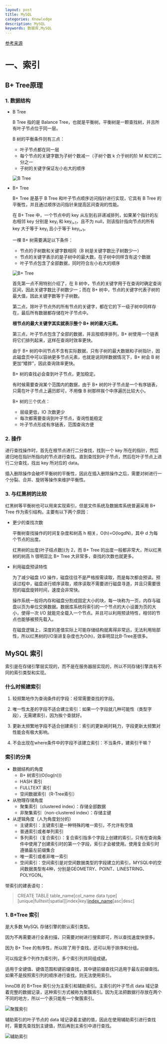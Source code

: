 ```yaml
---
layout: post
title: MySQL
categories: Knowledge
description: MySQL
keywords: 数据库,MySQL
---
```

[参考来源](https://github.com/CyC2018/CS-Notes/blob/master/notes/MySQL.md)

# 一、索引

## B+ Tree原理

### 1. 数据结构

+ B Tree

    B Tree 指的是 Balance Tree，也就是平衡树。平衡树是一颗查找树，并且所有叶子节点位于同一层。

    B 树的平衡条件则有三点：

    + 叶子节点都在同一层
    + 每个节点的关键字数为子树个数减一（子树个数 k 介于树的阶 M 和它的二分之一
    + 子树的关键字保证左小右大的顺序

    ![B Tree](/images/posts/knowledge/mysql/b树.png)

+ B+ Tree

    B+ Tree 是基于 B Tree 和叶子节点顺序访问指针进行实现，它具有 B Tree 的平衡性，并且通过顺序访问指针来提高区间查询的性能。

    在 B+ Tree 中，一个节点中的 key 从左到右非递减排列，如果某个指针的左右相邻 key 分别是 key<sub>i</sub> 和 key<sub>i+1</sub>，且不为 null，则该指针指向节点的所有 key 大于等于 key<sub>i</sub> 且小于等于 key<sub>i+1</sub>。

    一棵 B+ 树需要满足以下条件：

    + 节点的子树数和关键字数相同（B 树是关键字数比子树数少一）
    + 节点的关键字表示的是子树中的最大数，在子树中同样含有这个数据
    + 叶子节点包含了全部数据，同时符合左小右大的顺序

    ![B+ Tree](/images/posts/knowledge/mysql/163a9a844c9a40b6.png)

    首先第一点不用特别介绍了，在 B 树中，节点的关键字用于在查询时确定查询区间，因此关键字数比子树数少一；而在 B+ 树中，节点的关键字代表子树的最大值，因此关键字数等于子树数。

    第二点，除叶子节点外的所有节点的关键字，都在它的下一级子树中同样存在，最后所有数据都存储在叶子节点中。

    **根节点的最大关键字其实就表示整个 B+ 树的最大元素。**

    第三点，叶子节点包含了全部的数据，并且按顺序排列，B+ 树使用一个链表将它们排列起来，这样在查询时效率更快。

    由于 B+ 树的中间节点不含有实际数据，只有子树的最大数据和子树指针，因此磁盘页中可以容纳更多节点元素，也就是说同样数据情况下，B+ 树会 B 树更加“矮胖”，因此查询效率更快。

    B+ 树的查找必会查到叶子节点，更加稳定。

    有时候需要查询某个范围内的数据，由于 B+ 树的叶子节点是一个有序链表，只需在叶子节点上遍历即可，不用像 B 树那样挨个中序遍历比较大小。

    B+ 树的三个优点：

    + 层级更低，IO 次数更少
    + 每次都需要查询到叶子节点，查询性能稳定
    + 叶子节点形成有序链表，范围查询方便

### 2. 操作

进行查找操作时，首先在根节点进行二分查找，找到一个 key 所在的指针，然后递归地在指针所指向的节点进行查找。直到查找到叶子节点，然后在叶子节点上进行二分查找，找出 key 所对应的 data。

插入删除操作会破坏平衡树的平衡性，因此在插入删除操作之后，需要对树进行一个分裂、合并、旋转等操作来维护平衡性。

### 3. 与红黑树的比较

红黑树等平衡树也可以用来实现索引，但是文件系统及数据库系统普遍采用 B+ Tree 作为索引结构，主要有以下两个原因：

+ 更少的查找次数

    平衡树查找操作的时间复杂度和树高 h 相关，O(h)=O(logdN)，其中 d 为每个节点的出度。

    红黑树的出度(叶子结点数))为 2，而 B+ Tree 的出度一般都非常大，所以红黑树的树高 h 很明显比 B+ Tree 大非常多，查找的次数也就更多。

+ 利用磁盘预读特性

    为了减少磁盘 I/O 操作，磁盘往往不是严格按需读取，而是每次都会预读。预读过程中，磁盘进行顺序读取，顺序读取不需要进行磁盘寻道，并且只需要很短的磁盘旋转时间，速度会非常快。

    操作系统一般将内存和磁盘分割成固定大小的块，每一块称为一页，内存与磁盘以页为单位交换数据。数据库系统将索引的一个节点的大小设置为页的大小，使得一次 I/O 就能完全载入一个节点。并且可以利用预读特性，相邻的节点也能够被预先载入。

    在磁盘逻辑上，深度的差值实际上可能存储结构就离得非常远，无法利用局部性，所以红黑树的I/O渐进复杂度也为O(h)，效率明显比B-Tree差很多。

## MySQL 索引

索引是在存储引擎层实现的，而不是在服务器层实现的，所以不同存储引擎具有不同的索引类型和实现。

### 什么时候建索引

1. 较频繁地作为查询条件的字段：经常需要查找的字段。

2. 唯一性太差的字段不适合建立索引：如果一个字段就几种可能性（类型字段），无需建索引，因为挨个查就好。

3. 更新太频繁地字段不适合创建索引：索引的更新耗时耗力，字段更新太频繁对性能会有极大影响。

4. 不会出现在where条件中的字段不该建立索引：不当条件，建索引干嘛？

### 索引的分类

+ 数据结构的角度
  + B+ 树索引(O(log(n)))
  + HASH 索引
  + FULLTEXT 索引
  + 空间数据索引（R-Tree索引）
+ 从物理存储角度
  + 聚集索引（clustered index）：存储全部数据
  + 非聚集索引（non-clustered index）：存储主键
+ 从逻辑角度（人为角度划分的）
  + 主键索引：主键索引是一种特殊的唯一索引，不允许有空值
  + 普通索引或者单列索引
  + 多列索引（复合索引）：复合索引指多个字段上创建的索引，只有在查询条件中使用了创建索引时的第一个字段，索引才会被使用。使用复合索引时遵循最左前缀集合
  + 唯一索引或者非唯一索引
  + 空间索引：空间索引是对空间数据类型的字段建立的索引，MYSQL中的空间数据类型有4种，分别是GEOMETRY、POINT、LINESTRING、POLYGON。

带索引的建表语句：
> CREATE TABLE table_name[col_name data type]
[unique|fulltext|spatial][index|key][index_name](col_name[length])[asc|desc]

### 1. B+Tree 索引

是大多数 MySQL 存储引擎的默认索引类型。

因为不再需要进行全表扫描，只需要对树进行搜索即可，所以查找速度快很多。

因为 B+ Tree 的有序性，所以除了用于查找，还可以用于排序和分组。

可以指定多个列作为索引列，多个索引列共同组成键。

适用于全键值、键值范围和键前缀查找，其中键前缀查找只适用于最左前缀查找。如果不是按照索引列的顺序进行查找，则无法使用索引。

InnoDB 的 B+Tree 索引分为主索引和辅助索引。主索引的叶子节点 data 域记录着完整的数据记录，这种索引方式被称为聚簇索引。因为无法把数据行存放在两个不同的地方，所以一个表只能有一个聚簇索引。

![聚簇索引](/images/peojects/youchu/聚簇索引.png)

辅助索引的叶子节点的 data 域记录着主键的值，因此在使用辅助索引进行查找时，需要先查找到主键值，然后再到主索引中进行查找。

![辅助索引](/images/peojects/youchu/辅助索引.png)
